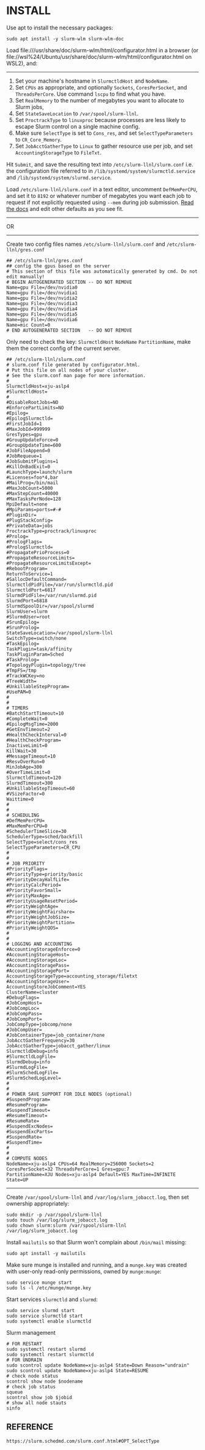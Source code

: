 # INSTALL
Use apt to install the necessary packages:

    sudo apt install -y slurm-wlm slurm-wlm-doc

Load file:///usr/share/doc/slurm-wlm/html/configurator.html in a browser (or file://wsl%24/Ubuntu/usr/share/doc/slurm-wlm/html/configurator.html on WSL2), and:

---
1. Set your machine's hostname in `SlurmctldHost` and `NodeName`.
2. Set `CPUs` as appropriate, and optionally `Sockets`, `CoresPerSocket`, and `ThreadsPerCore`. Use command `lscpu` to find what you have.
3. Set `RealMemory` to the number of megabytes you want to allocate to Slurm jobs,
4. Set `StateSaveLocation` to `/var/spool/slurm-llnl`.
5. Set `ProctrackType` to `linuxproc` because processes are less likely to escape Slurm control on a single machine config.
6. Make sure `SelectType` is set to `Cons_res`, and set `SelectTypeParameters` to `CR_Core_Memory`.
7. Set `JobAcctGatherType` to `Linux` to gather resource use per job, and set `AccountingStorageType` to `FileTxt`.

Hit `Submit`, and save the resulting text into `/etc/slurm-llnl/slurm.conf` i.e. the configuration file referred to in `/lib/systemd/system/slurmctld.service` and `/lib/systemd/system/slurmd.service`.

Load `/etc/slurm-llnl/slurm.conf` in a text editor, uncomment `DefMemPerCPU`, and set it to `8192` or whatever number of megabytes you want each job to request if not explicitly requested using `--mem` during job submission. [Read the docs](https://slurm.schedmd.com/slurm.conf.html) and edit other defaults as you see fit.

---

OR

---

Create two config files names `/etc/slurm-llnl/slurm.conf` and  `/etc/slurm-llnl/gres.conf`
  ```
  ## /etc/slurm-llnl/gres.conf
  ## config the gpus based on the server
  # This section of this file was automatically generated by cmd. Do not edit manually!
  # BEGIN AUTOGENERATED SECTION -- DO NOT REMOVE
  Name=gpu File=/dev/nvidia0
  Name=gpu File=/dev/nvidia1
  Name=gpu File=/dev/nvidia2
  Name=gpu File=/dev/nvidia3
  Name=gpu File=/dev/nvidia4
  Name=gpu File=/dev/nvidia5
  Name=gpu File=/dev/nvidia6
  Name=mic Count=0
  # END AUTOGENERATED SECTION   -- DO NOT REMOVE
  ```
  
  Only need to check the key: `SlurmctldHost` `NodeName` `PartitionName`, make them the correct config of the current server.
  
  ```
  ## /etc/slurm-llnl/slurm.conf
  # slurm.conf file generated by configurator.html.
  # Put this file on all nodes of your cluster.
  # See the slurm.conf man page for more information.
  #
  SlurmctldHost=xju-aslp4
  #SlurmctldHost=
  #
  #DisableRootJobs=NO
  #EnforcePartLimits=NO
  #Epilog=
  #EpilogSlurmctld=
  #FirstJobId=1
  #MaxJobId=999999
  GresTypes=gpu
  #GroupUpdateForce=0
  #GroupUpdateTime=600
  #JobFileAppend=0
  #JobRequeue=1
  #JobSubmitPlugins=1
  #KillOnBadExit=0
  #LaunchType=launch/slurm
  #Licenses=foo*4,bar
  #MailProg=/bin/mail
  #MaxJobCount=5000
  #MaxStepCount=40000
  #MaxTasksPerNode=128
  MpiDefault=none
  #MpiParams=ports=#-#
  #PluginDir=
  #PlugStackConfig=
  #PrivateData=jobs
  ProctrackType=proctrack/linuxproc
  #Prolog=
  #PrologFlags=
  #PrologSlurmctld=
  #PropagatePrioProcess=0
  #PropagateResourceLimits=
  #PropagateResourceLimitsExcept=
  #RebootProgram=
  ReturnToService=1
  #SallocDefaultCommand=
  SlurmctldPidFile=/var/run/slurmctld.pid
  SlurmctldPort=6817
  SlurmdPidFile=/var/run/slurmd.pid
  SlurmdPort=6818
  SlurmdSpoolDir=/var/spool/slurmd
  SlurmUser=slurm
  #SlurmdUser=root
  #SrunEpilog=
  #SrunProlog=
  StateSaveLocation=/var/spool/slurm-llnl
  SwitchType=switch/none
  #TaskEpilog=
  TaskPlugin=task/affinity
  TaskPluginParam=Sched
  #TaskProlog=
  #TopologyPlugin=topology/tree
  #TmpFS=/tmp
  #TrackWCKey=no
  #TreeWidth=
  #UnkillableStepProgram=
  #UsePAM=0
  #
  #
  # TIMERS
  #BatchStartTimeout=10
  #CompleteWait=0
  #EpilogMsgTime=2000
  #GetEnvTimeout=2
  #HealthCheckInterval=0
  #HealthCheckProgram=
  InactiveLimit=0
  KillWait=30
  #MessageTimeout=10
  #ResvOverRun=0
  MinJobAge=300
  #OverTimeLimit=0
  SlurmctldTimeout=120
  SlurmdTimeout=300
  #UnkillableStepTimeout=60
  #VSizeFactor=0
  Waittime=0
  #
  #
  # SCHEDULING
  #DefMemPerCPU=
  #MaxMemPerCPU=0
  #SchedulerTimeSlice=30
  SchedulerType=sched/backfill
  SelectType=select/cons_res
  SelectTypeParameters=CR_CPU
  #
  #
  # JOB PRIORITY
  #PriorityFlags=
  #PriorityType=priority/basic
  #PriorityDecayHalfLife=
  #PriorityCalcPeriod=
  #PriorityFavorSmall=
  #PriorityMaxAge=
  #PriorityUsageResetPeriod=
  #PriorityWeightAge=
  #PriorityWeightFairshare=
  #PriorityWeightJobSize=
  #PriorityWeightPartition=
  #PriorityWeightQOS=
  #
  #
  # LOGGING AND ACCOUNTING
  #AccountingStorageEnforce=0
  #AccountingStorageHost=
  #AccountingStorageLoc=
  #AccountingStoragePass=
  #AccountingStoragePort=
  AccountingStorageType=accounting_storage/filetxt
  #AccountingStorageUser=
  AccountingStoreJobComment=YES
  ClusterName=cluster
  #DebugFlags=
  #JobCompHost=
  #JobCompLoc=
  #JobCompPass=
  #JobCompPort=
  JobCompType=jobcomp/none
  #JobCompUser=
  #JobContainerType=job_container/none
  JobAcctGatherFrequency=30
  JobAcctGatherType=jobacct_gather/linux
  SlurmctldDebug=info
  #SlurmctldLogFile=
  SlurmdDebug=info
  #SlurmdLogFile=
  #SlurmSchedLogFile=
  #SlurmSchedLogLevel=
  #
  #
  # POWER SAVE SUPPORT FOR IDLE NODES (optional)
  #SuspendProgram=
  #ResumeProgram=
  #SuspendTimeout=
  #ResumeTimeout=
  #ResumeRate=
  #SuspendExcNodes=
  #SuspendExcParts=
  #SuspendRate=
  #SuspendTime=
  #
  #
  # COMPUTE NODES
  NodeName=xju-aslp4 CPUs=64 RealMemory=256000 Sockets=2 CoresPerSocket=32 ThreadsPerCore=1 Gres=gpu:7
  PartitionName=XJU Nodes=xju-aslp4 Default=YES MaxTime=INFINITE State=UP
  ```
  
  
  
  
---


Create `/var/spool/slurm-llnl` and `/var/log/slurm_jobacct.log`, then set ownership appropriately:

    sudo mkdir -p /var/spool/slurm-llnl
    sudo touch /var/log/slurm_jobacct.log
    sudo chown slurm:slurm /var/spool/slurm-llnl /var/log/slurm_jobacct.log

Install `mailutils` so that Slurm won't complain about `/bin/mail` missing:

    sudo apt install -y mailutils

Make sure munge is installed and running, and a `munge.key` was created with user-only read-only permissions, owned by `munge:munge`:

    sudo service munge start
    sudo ls -l /etc/munge/munge.key

Start services `slurmctld` and `slurmd`:

    sudo service slurmd start
    sudo service slurmctld start
    sudo systemctl enable slurmctld

Slurm management
  
  ```
  # FOR RESTART
  sudo systemctl restart slurmd 
  sudo systemctl restart slurmctld
  # FOR UNDRAIN
  sudo scontrol update NodeName=xju-aslp4 State=Down Reason="undrain"
  sudo scontrol update NodeName=xju-aslp4 State=RESUME
  # check node status
  scontrol show node $nodename
  # check job status
  squeue
  scontrol show job $jobid
  # show all node stauts
  sinfo
  ```
  
  ## REFERENCE

    https://slurm.schedmd.com/slurm.conf.html#OPT_SelectType
